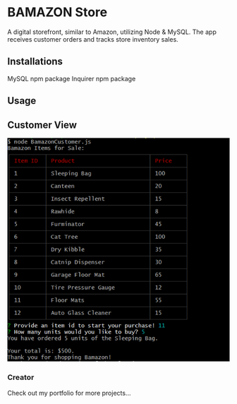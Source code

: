 # BAMAZON Store
A digital storefront, similar to Amazon, utilizing Node & MySQL. The app receives customer orders and tracks store inventory sales.

## Installations
MySQL npm package 
Inquirer npm package


## Usage




## Customer View
![Bamazon starts](./screenshots/bamazonSale.png)


### Creator

Check out my portfolio for more projects...
